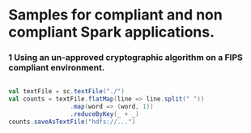 # Samples for compliant and non compliant Spark applications.

### 1 Using an un-approved cryptographic algorithm on a FIPS compliant environment.

```scala

val textFile = sc.textFile("./")
val counts = textFile.flatMap(line => line.split(" "))
                 .map(word => (word, 1))
                 .reduceByKey(_ + _)
counts.saveAsTextFile("hdfs://...")
```
